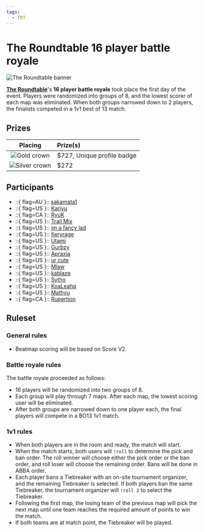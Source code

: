 ```yaml
---
tags:
  - TRT
---
```


# The Roundtable 16 player battle royale

![The Roundtable banner](/wiki/shared/news/2022-07-08-the-roundtable/roundtable_banner.png)

[**The Roundtable**](/wiki/Tournaments/The_Roundtable)'s **16 player battle royale** took place the first day of the event. Players were randomized into groups of 8, and the lowest scorer of each map was eliminated. When both groups narrowed down to 2 players, the finalists competed in a 1v1 best of 13 match.

## Prizes

| Placing | Prize(s) |
| :-: | :-- |
| ![Gold crown](/wiki/shared/crown-gold.png "1st place") | $727, Unique profile badge |
| ![Silver crown](/wiki/shared/crown-silver.png "2nd place") | $272 |

## Participants

- ::{ flag=AU }:: [sakamata1](https://osu.ppy.sh/users/7562902)
- ::{ flag=US }:: [Kariyu](https://osu.ppy.sh/users/4733121)
- ::{ flag=CA }:: [RyuK](https://osu.ppy.sh/users/6304246)
- ::{ flag=US }:: [Trail Mix](https://osu.ppy.sh/users/3328742)
- ::{ flag=US }:: [im a fancy lad](https://osu.ppy.sh/users/4908650)
- ::{ flag=US }:: [fieryrage](https://osu.ppy.sh/users/3533958)
- ::{ flag=US }:: [Utami](https://osu.ppy.sh/users/7512553)
- ::{ flag=US }:: [Gurbzy](https://osu.ppy.sh/users/12970596)
- ::{ flag=US }:: [Apraxia](https://osu.ppy.sh/users/4194445)
- ::{ flag=US }:: [ur cute](https://osu.ppy.sh/users/9993348)
- ::{ flag=US }:: [Mlaw](https://osu.ppy.sh/users/3126596)
- ::{ flag=US }:: [kablaze](https://osu.ppy.sh/users/3043603)
- ::{ flag=US }:: [Sytho](https://osu.ppy.sh/users/4175698)
- ::{ flag=US }:: [KoaLeahq](https://osu.ppy.sh/users/4321876)
- ::{ flag=US }:: [Mathyu](https://osu.ppy.sh/users/6303313)
- ::{ flag=CA }:: [Rupertion](https://osu.ppy.sh/users/5774823)

## Ruleset

### General rules

- Beatmap scoring will be based on Score V2.

### Battle royale rules

The battle royale proceeded as follows:

- 16 players will be randomized into two groups of 8.
- Each group will play through 7 maps. After each map, the lowest scoring user will be eliminated.
- After both groups are narrowed down to one player each, the final players will compete in a BO13 1v1 match.

### 1v1 rules

- When both players are in the room and ready, the match will start.
- When the match starts, both users will `!roll` to determine the pick and ban order. The roll winner will choose either the pick order or the ban order, and roll loser will choose the remaining order. Bans will be done in ABBA order.
- Each player bans a Tiebreaker with an on-site tournament organizer, and the remaining Tiebreaker is selected. If both players ban the same Tiebreaker, the tournament organizer will `!roll 2` to select the Tiebreaker.
- Following the first map, the losing team of the previous map will pick the next map until one team reaches the required amount of points to win the match.
- If both teams are at match point, the Tiebreaker will be played.
